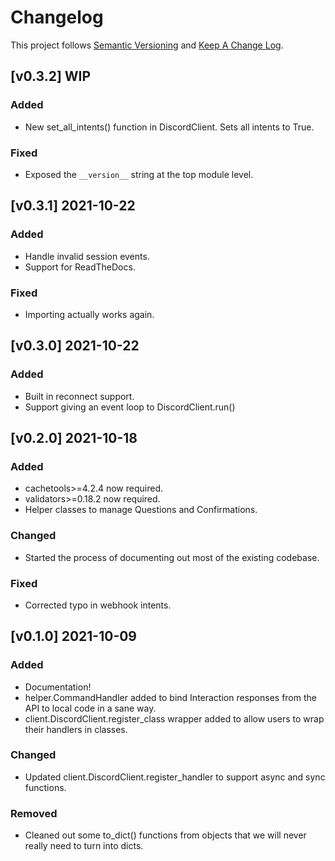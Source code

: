 # Changelog

This project follows [Semantic Versioning](https://semver.org/) and [Keep A Change Log](https://keepachangelog.com/en/1.0.0/).

## [v0.3.2] WIP
### Added
- New set_all_intents() function in DiscordClient. Sets all intents to True.

### Fixed
- Exposed the `__version__` string at the top module level.

## [v0.3.1] 2021-10-22
### Added
- Handle invalid session events.
- Support for ReadTheDocs.

### Fixed
- Importing actually works again.

## [v0.3.0] 2021-10-22
### Added
- Built in reconnect support.
- Support giving an event loop to DiscordClient.run()

## [v0.2.0] 2021-10-18
### Added
- cachetools>=4.2.4 now required.
- validators>=0.18.2 now required.
- Helper classes to manage Questions and Confirmations.

### Changed
- Started the process of documenting out most of the existing codebase.

### Fixed
- Corrected typo in webhook intents.

## [v0.1.0] 2021-10-09
### Added
- Documentation!
- helper.CommandHandler added to bind Interaction responses from the API to local code in a sane way.
- client.DiscordClient.register_class wrapper added to allow users to wrap their handlers in classes.

### Changed
- Updated client.DiscordClient.register_handler to support async and sync functions.

### Removed
- Cleaned out some to_dict() functions from objects that we will never really need to turn into dicts.
